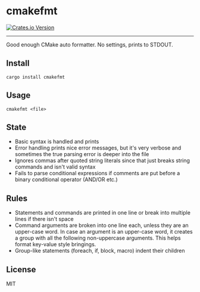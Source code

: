 # cmakefmt
[![Crates.io Version](https://img.shields.io/crates/v/cmakefmt)](https://crates.io/crates/cmakefmt)
- - -
Good enough CMake auto formatter. No settings, prints to STDOUT.

## Install
```
cargo install cmakefmt
```

## Usage
```
cmakefmt <file>
```

## State

* Basic syntax is handled and prints
* Error handling prints nice error messages, but it's very verbose and sometimes
  the true parsing error is deeper into the file
* Ignores commas after quoted string literals since that just breaks string commands and isn't valid syntax
* Fails to parse conditional expressions if comments are put before a binary conditional operator (AND/OR etc.)

## Rules

* Statements and commands are printed in one line or break into multiple lines
  if there isn't space
* Command arguments are broken into one line each, unless they are an upper-case
  word. In case an argument is an upper-case word, it creates a group with all
  the following non-uppercase arguments. This helps format key-value style
  bringings.
* Group-like statements (foreach, if, block, macro) indent their children

## License
MIT
